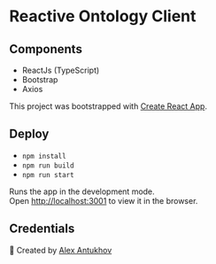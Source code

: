 # Reactive Ontology Client

## Components

- ReactJs (TypeScript)
- Bootstrap
- Axios

This project was bootstrapped with [Create React App](https://github.com/facebook/create-react-app).

## Deploy

- ```npm install```
- ```npm run build```
- ```npm run start```

Runs the app in the development mode.\
Open [http://localhost:3001](http://localhost:3001) to view it in the browser.

## Credentials

:hammer: Created by [Alex Antukhov](https://www.linkedin.com/in/antukhov/)
